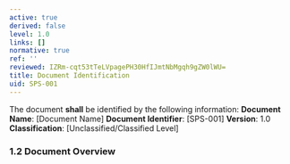 ```yaml
---
active: true
derived: false
level: 1.0
links: []
normative: true
ref: ''
reviewed: IZRm-cqt53tTeLVpagePH30HfIJmtNbMgqh9gZW0lWU=
title: Document Identification
uid: SPS-001
---
```


The document **shall** be identified by the following information:
**Document Name**: [Document Name]
**Document Identifier**: [SPS-001]
**Version**: 1.0
**Classification**: [Unclassified/Classified Level]

### 1.2 Document Overview